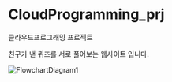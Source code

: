 # CloudProgramming_prj
클라우드프로그래밍 프로젝트 

친구가 낸 퀴즈를 서로 풀어보는 웹사이트 입니다.

![FlowchartDiagram1](https://user-images.githubusercontent.com/55737485/170688837-d41e152f-f7ef-4a13-a89c-29d5f6c46937.png)

